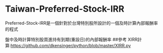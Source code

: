 # Taiwan-Preferred-Stock-IRR
Preferred-Stock-IRR是一個針對於台灣特別股所設計的一個及時計算內部報酬率的程式

盤中及時計算特別股買進持有到期(重設日)的內部報酬率
##參考
XIRR計算:https://github.com/dkensinger/python/blob/master/XIRR.py
